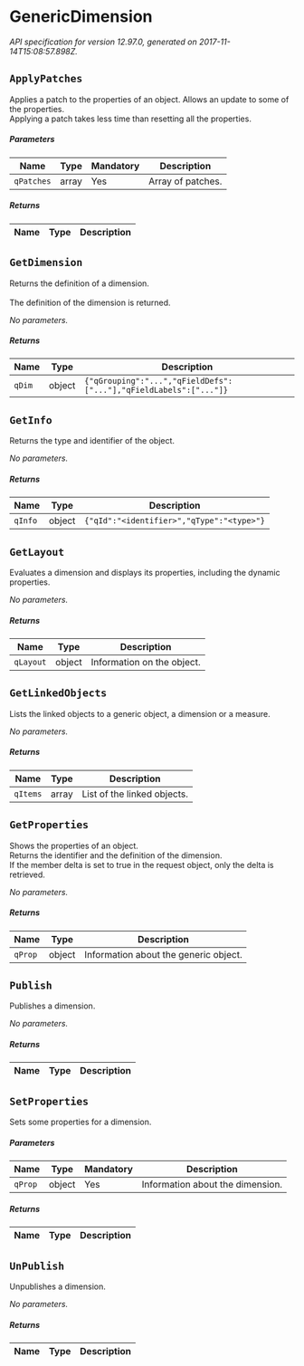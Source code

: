 
<!-- markdownlint-disable -->
# GenericDimension

_API specification for version 12.97.0, generated on 2017-11-14T15:08:57.898Z._

## `ApplyPatches`

Applies a patch to the properties of an object. Allows an update to some of the properties.<br>Applying a patch takes less time than resetting all the properties.

##### Parameters

| Name | Type | Mandatory | Description |
| ---- | ---- | --------- | ----------- |
| `qPatches` | array | Yes | Array of patches. |

##### Returns

| Name | Type | Description |
| ---- | ---- | ----------- |


## `GetDimension`

Returns the definition of a dimension.<br><br>The definition of the dimension is returned.

_No parameters._

##### Returns

| Name | Type | Description |
| ---- | ---- | ----------- |
| `qDim` | object | `{"qGrouping":"...","qFieldDefs":["..."],"qFieldLabels":["..."]}` |

## `GetInfo`

Returns the type and identifier of the object.

_No parameters._

##### Returns

| Name | Type | Description |
| ---- | ---- | ----------- |
| `qInfo` | object | `{"qId":"<identifier>","qType":"<type>"}` |

## `GetLayout`

Evaluates a dimension and displays its properties, including the dynamic properties.

_No parameters._

##### Returns

| Name | Type | Description |
| ---- | ---- | ----------- |
| `qLayout` | object | Information on the object. |

## `GetLinkedObjects`

Lists the linked objects to a generic object, a dimension or a measure.

_No parameters._

##### Returns

| Name | Type | Description |
| ---- | ---- | ----------- |
| `qItems` | array | List of the linked objects. |

## `GetProperties`

Shows the properties of an object.<br>Returns the identifier and the definition of the dimension.<br>If the member delta is set to true in the request object, only the delta is retrieved.

_No parameters._

##### Returns

| Name | Type | Description |
| ---- | ---- | ----------- |
| `qProp` | object | Information about the generic object. |

## `Publish`

Publishes a dimension.

_No parameters._

##### Returns

| Name | Type | Description |
| ---- | ---- | ----------- |


## `SetProperties`

Sets some properties for a dimension.

##### Parameters

| Name | Type | Mandatory | Description |
| ---- | ---- | --------- | ----------- |
| `qProp` | object | Yes | Information about the dimension. |

##### Returns

| Name | Type | Description |
| ---- | ---- | ----------- |


## `UnPublish`

Unpublishes a dimension.

_No parameters._

##### Returns

| Name | Type | Description |
| ---- | ---- | ----------- |

